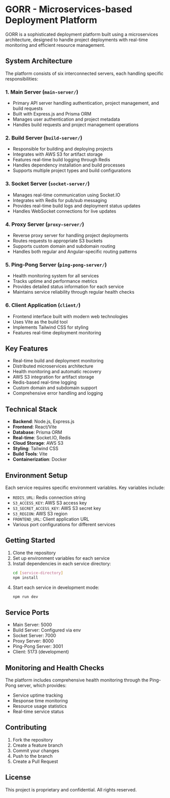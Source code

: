 # GORR - Microservices-based Deployment Platform

GORR is a sophisticated deployment platform built using a microservices architecture, designed to handle project deployments with real-time monitoring and efficient resource management.

## System Architecture

The platform consists of six interconnected servers, each handling specific responsibilities:

### 1. Main Server (`main-server/`)

- Primary API server handling authentication, project management, and build requests
- Built with Express.js and Prisma ORM
- Manages user authentication and project metadata
- Handles build requests and project management operations

### 2. Build Server (`build-server/`)

- Responsible for building and deploying projects
- Integrates with AWS S3 for artifact storage
- Features real-time build logging through Redis
- Handles dependency installation and build processes
- Supports multiple project types and build configurations

### 3. Socket Server (`socket-server/`)

- Manages real-time communication using Socket.IO
- Integrates with Redis for pub/sub messaging
- Provides real-time build logs and deployment status updates
- Handles WebSocket connections for live updates

### 4. Proxy Server (`proxy-server/`)

- Reverse proxy server for handling project deployments
- Routes requests to appropriate S3 buckets
- Supports custom domain and subdomain routing
- Handles both regular and Angular-specific routing patterns

### 5. Ping-Pong Server (`ping-pong-server/`)

- Health monitoring system for all services
- Tracks uptime and performance metrics
- Provides detailed status information for each service
- Maintains service reliability through regular health checks

### 6. Client Application (`client/`)

- Frontend interface built with modern web technologies
- Uses Vite as the build tool
- Implements Tailwind CSS for styling
- Features real-time deployment monitoring

## Key Features

- Real-time build and deployment monitoring
- Distributed microservices architecture
- Health monitoring and automatic recovery
- AWS S3 integration for artifact storage
- Redis-based real-time logging
- Custom domain and subdomain support
- Comprehensive error handling and logging

## Technical Stack

- **Backend**: Node.js, Express.js
- **Frontend**: React/Vite
- **Database**: Prisma ORM
- **Real-time**: Socket.IO, Redis
- **Cloud Storage**: AWS S3
- **Styling**: Tailwind CSS
- **Build Tools**: Vite
- **Containerization**: Docker

## Environment Setup

Each service requires specific environment variables. Key variables include:

- `REDIS_URL`: Redis connection string
- `S3_ACCESS_KEY`: AWS S3 access key
- `S3_SECRET_ACCESS_KEY`: AWS S3 secret key
- `S3_REGION`: AWS S3 region
- `FRONTEND_URL`: Client application URL
- Various port configurations for different services

## Getting Started

1. Clone the repository
2. Set up environment variables for each service
3. Install dependencies in each service directory:
   ```bash
   cd [service-directory]
   npm install
   ```
4. Start each service in development mode:
   ```bash
   npm run dev
   ```

## Service Ports

- Main Server: 5000
- Build Server: Configured via env
- Socket Server: 7000
- Proxy Server: 8000
- Ping-Pong Server: 3001
- Client: 5173 (development)

## Monitoring and Health Checks

The platform includes comprehensive health monitoring through the Ping-Pong server, which provides:

- Service uptime tracking
- Response time monitoring
- Resource usage statistics
- Real-time service status

## Contributing

1. Fork the repository
2. Create a feature branch
3. Commit your changes
4. Push to the branch
5. Create a Pull Request

## License

This project is proprietary and confidential. All rights reserved.
